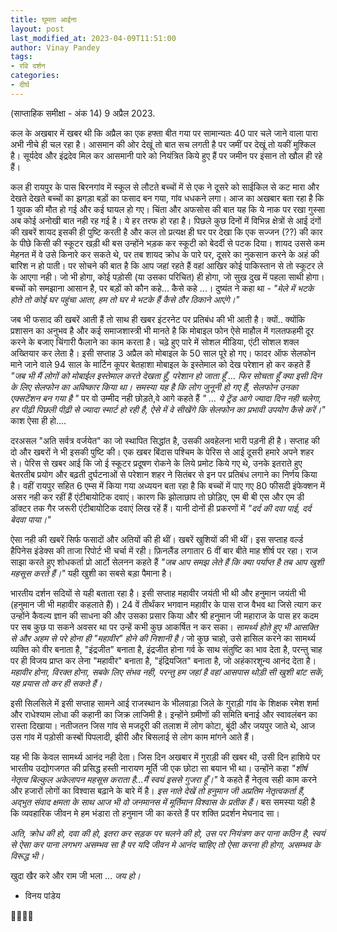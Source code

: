 ```yaml
---
title: घूमता आईना
layout: post
last_modified_at: 2023-04-09T11:51:00
author: Vinay Pandey
tags:
- रवि दर्शन
categories:
- दीर्घ
---
```

(साप्ताहिक समीक्षा - अंक 14)
9 अप्रैल 2023.

कल के अखबार में खबर थी कि अप्रैल का एक हफ्ता बीत गया पर सामान्यतः 40 पार चले जाने वाला पारा अभी नीचे ही चल रहा है। आसमान की ओर देखूं तो बात सच लगती है पर जमीं पर देखूं तो यकीं मुश्किल है। सूर्यदेव और इंद्रदेव मिल कर आसमानी पारे को नियंत्रित किये हुए हैं पर जमीन पर इंसान तो खौल ही रहे हैं। 

कल ही रायपुर के पास बिरनगांव में स्कूल से लौटते बच्चों में से एक ने दूसरे को साईकिल से कट मारा और देखते देखते बच्चों का झगड़ा बड़ों का फसाद बन गया, गांव धधकने लगा। आज का अखबार बता रहा है कि 1 युवक की मौत हो गई और कई घायल हो गए। चिंता और अफसोस की बात यह कि ये नाक पर रखा गुस्सा अब कोई अनोखी बात नही रह गई है। ये हर तरफ हो रहा है। पिछले कुछ दिनों में विभिन्न क्षेत्रों से आई दंगों की खबरें शायद इसकी ही पुष्टि करती है और कल तो प्रत्यक्ष ही घर पर देखा कि एक सज्जन (??) की कार के पीछे किसी की स्कूटर खड़ी थी बस उन्होंने भड़क कर स्कूटी को बेदर्दी से पटक दिया। शायद उससे कम मेहनत में वे उसे किनारे कर सकते थे, पर तब शायद  क्रोध के पारे पर, दूसरे का नुकसान करने के अहं की बारिश न हो पाती। पर सोचने की बात है कि आप जहां रहते हैं वहां आखिर कोई पाकिस्तान से तो स्कूटर ले के आएगा नही। जो भी होगा, कोई पड़ोसी (या उसका परिचित) ही होगा, जो सुख दुख में पहला साथी होगा। बच्चों को समझाना आसान है, पर बड़ों को कौन कहे... कैसे कहे ...। दुष्यंत ने कहा था -
_"मेले में भटके होते तो कोई घर पहुंचा आता,_
_हम तो घर मे भटके हैं कैसे ठौर ठिकाने आएंगे।"_

जब भी फसाद की खबरें आती हैं तो साथ ही खबर इंटरनेट पर प्रतिबंध की भी आती है। क्यों.. क्योंकि प्रशासन का अनुभव है और कई समाजशास्त्री भी मानते है कि मोबाइल फोन ऐसे माहौल में गलतफहमी दूर करने के बजाए चिंगारी फैलाने का काम करता है। चढ़े हुए पारे में सोशल मीडिया, एंटी सोशल शक्ल अख्तियार कर लेता है। इसी सप्ताह 3 अप्रैल को मोबाइल के 50 साल पूरे हो गए। फादर ऑफ सेलफोन माने जाने वाले 94 साल के मार्टिन कूपर बेतहाशा मोबाइल के इस्तेमाल को देख परेशान हो कर कहते हैं _"जब भी मैं लोगों को मोबाईल इस्तेमाल करते देखता हूँ, परेशान हो जाता हूँ ... फिर सोचता हूँ क्या इसी दिन के लिए सेलफोन का अविष्कार किया था। समस्या यह है कि लोग जुनूनी हो गए हैं, सेलफोन उनका एक्सटेंशन बन गया है "_  पर वो उम्मीद नही छोड़ते,वे आगे कहते हैं _" ... ये ट्रेंड आगे ज्यादा दिन नही चलेगा, हर पीढ़ी पिछली पीढ़ी से ज्यादा स्मार्ट हो रही है, ऐसे में वे सीखेंगे कि सेलफोन का प्रभावी उपयोग कैसे करें।"_ काश ऐसा ही हो.... 

दरअसल "अति सर्वत्र वर्जयेत" का जो स्थापित सिद्धांत है, उसकी अवहेलना भारी पड़नी ही है। सप्ताह की दो और खबरों ने भी इसकी पुष्टि की। एक खबर बिंदास पश्चिम के पेरिस से आई दूसरी हमारे अपने शहर से। पेरिस से खबर आई कि जो ई स्कूटर प्रदूषण रोकने के लिये प्रमोट किये गए थे, उनके इतराते हुए बेतरतीब प्रयोग और बढ़ती दुर्घटनाओं से परेशान शहर ने सितंबर से इन पर प्रतिबंध लगाने का निर्णय किया है। वहीं रायपुर सहित 6 एम्स में किया गया अध्ययन बता रहा है कि बच्चों में पाए गए 80 फीसदी इंफेक्शन में असर नही कर रहीं हैं एंटीबायोटिक दवाएं। कारण कि झोलाछाप तो छोड़िए, एम बी बी एस और एम डी डॉक्टर तक गैर जरूरी एंटीबायोटिक दवाएं लिख रहें हैं। यानी दोनों ही प्रकरणों में _"दर्द की दवा पाई, दर्द बेदवा पाया।"_ 

ऐसा नही की खबरें सिर्फ फसादों और अतियों की ही थीं। खबरें खुशियों की भी थीं। इस सप्ताह वर्ल्ड हैपिनेस इंडेक्स की ताजा रिपोर्ट भी चर्चा में रही। फ़िनलैंड लगातार 6 वीं बार बीते माह शीर्ष पर रहा। राज साझा करते हुए शोधकर्ता प्रो आर्टो सेलनन कहते हैं _"जब आप समझ लेते हैं कि क्या पर्याप्त है तब आप खुशी महसूस करते हैं।"_  यही खुशी का सबसे बड़ा पैमाना है। 

भारतीय दर्शन सदियों से यही बताता रहा है। इसी सप्ताह महावीर जयंती भी थी और हनुमान जयंती भी (हनुमान जी भी महावीर कहलाते हैं)। 24 वें तीर्थंकर भगवान महावीर के पास राज वैभव था जिसे त्याग कर उन्होंने कैवल्य ज्ञान की साधना की और उसका प्रसार किया और श्री हनुमान जी महाराज के पास हर कदम पर सब कुछ पा सकने अवसर था पर उन्हें कभी कुछ आकर्षित न कर सका। *सामर्थ्य होते हुए भी आसक्ति से और अहम से परे होना ही "महावीर" होने की निशानी है।* जो कुछ चाहो, उसे हासिल करने का सामर्थ्य व्यक्ति को वीर बनाता है, "इंद्रजीत" बनाता है, इंद्रजीत होना गर्व के साथ संतुष्टि का भाव देता है, परन्तु चाह पर ही विजय प्राप्त कर लेना "महावीर" बनाता है, "इंद्रियजित" बनाता है, जो अहंकारशून्य आनंद देता है। *महावीर होना, विरक्त होना, सबके लिए संभव नही, परन्तु हम जहां है वहां आसपास थोड़ी सी खुशी बांट सकें, यह प्रयास तो कर ही सकते हैं।*  

इसी सिलसिले में इसी सप्ताह सामने आई राजस्थान के भीलवाड़ा जिले के गुराड़ी गांव के शिक्षक रमेश शर्मा और राधेश्याम लोधा की कहानी का जिक्र लाजिमी है। इन्होंने ग्रमीणों की समिति बनाई और स्वावलंबन का रास्ता दिखाया। नतीजतन जिस गांव से  मजदूरी की तलाश में लोग कोटा, बूंदी और जयपुर जाते थे, आज उस गांव में पड़ोसी कस्बों पिपलादी, झीरी और बिसलाई से लोग काम मांगने आते हैं। 

यह भी कि केवल सामर्थ्य आनंद नही देता। जिस दिन अखबार में गुराड़ी की खबर थी, उसी दिन हाशिये पर भारतीय उद्योगजगत की प्रसिद्ध हस्ती नारायण मूर्ति जी एक छोटा सा बयान भी था। उन्होंने कहा _"शीर्ष नेतृत्व बिल्कुल अकेलापन महसूस कराता है...मैं स्वयं इससे गुजरा हूँ।"_ वे कहते हैं नेतृत्व सही काम करने और हजारों लोगों का विश्वास बढ़ाने के बारे में है। *इस नाते देखें तो हनुमान जी अप्रतिम नेतृत्वकर्ता हैं, अद्भुत संवाद क्षमता के साथ आज भी वो जनमानस में मूर्तिमान विश्वास के प्रतीक हैं।* बस समस्या यही है कि व्यवहारिक जीवन मे हम भंडारा तो हनुमान जी का करते हैं पर शक्ति प्रदर्शन मेघनाद सा।

*अति, क्रोध की हो, दवा की हो, इतरा कर सड़क पर चलने की हो, उस पर नियंत्रण कर पाना कठिन है, स्वयं से ऐसा कर पाना लगभग असम्भव सा है पर यदि जीवन मे आनंद चाहिए तो ऐसा करना ही होगा, असम्भव के विरूद्ध भी।* 

खुदा खैर करे और राम जी भला ...
*जय हो।*

- विनय पांडेय

🙏🌷🌷🙏


